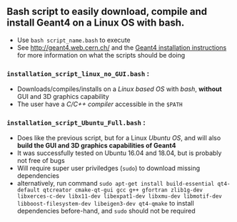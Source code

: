 ## Bash script to easily download, compile and install Geant4 on a Linux OS with bash.
- Use `bash script_name.bash` to execute
- See http://geant4.web.cern.ch/ and the [Geant4 installation instructions](http://geant4-userdoc.web.cern.ch/geant4-userdoc/UsersGuides/InstallationGuide/html/index.html) for more information on what the scripts should be doing

### `installation_script_linux_no_GUI.bash` :
- Downloads/compiles/installs on a *Linux based OS* with *bash*, **without** GUI and 3D graphics capability
- The user have a *C/C++ compiler* accessible in the `$PATH`

### `installation_script_Ubuntu_Full.bash` :
- Does like the previous script, but for a Linux *Ubuntu OS*, and will also **build the GUI and 3D graphics capabilities of Geant4**
- It was successfully tested on Ubuntu 16.04 and 18.04, but is probably not free of bugs
- Will require super user priviledges (`sudo`) to download missing dependencies
- alternatively, run command `sudo apt-get install build-essential qt4-default qtcreator cmake-qt-gui gcc g++ gfortran zlib1g-dev libxerces-c-dev libx11-dev libexpat1-dev libxmu-dev libmotif-dev libboost-filesystem-dev libeigen3-dev qt4-qmake` to install dependencies before-hand, and `sudo` should not be required

